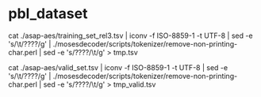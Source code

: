 # pbl_dataset

cat ./asap-aes/training_set_rel3.tsv | iconv -f ISO-8859-1 -t UTF-8 | sed -e 's/\t/????/g' | ./mosesdecoder/scripts/tokenizer/remove-non-printing-char.perl | sed -e 's/????/\t/g' > tmp.tsv

cat ./asap-aes/valid_set.tsv | iconv -f ISO-8859-1 -t UTF-8 | sed -e 's/\t/????/g' | ./mosesdecoder/scripts/tokenizer/remove-non-printing-char.perl | sed -e 's/????/\t/g' > tmp_valid.tsv
